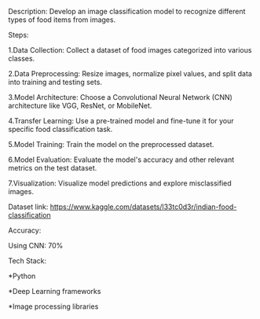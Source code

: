 Description: Develop an image classification model to recognize different types of food items from images.

Steps:

1.Data Collection: Collect a dataset of food images categorized into various classes.

2.Data Preprocessing: Resize images, normalize pixel values, and split data into training and testing sets.

3.Model Architecture: Choose a Convolutional Neural Network (CNN) architecture like VGG, ResNet, or MobileNet.

4.Transfer Learning: Use a pre-trained model and fine-tune it for your specific food classification task.

5.Model Training: Train the model on the preprocessed dataset.

6.Model Evaluation: Evaluate the model's accuracy and other relevant metrics on the test dataset.

7.Visualization: Visualize model predictions and explore misclassified images.

Dataset link: https://www.kaggle.com/datasets/l33tc0d3r/indian-food-classification

Accuracy:

Using CNN: 70%

Tech Stack:

*Python

*Deep Learning frameworks 

*Image processing libraries

